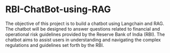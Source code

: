 # RBI-ChatBot-using-RAG
The objective of this project is to build a chatbot using Langchain and RAG. The chatbot will be designed to answer questions related to financial and operational risk guidelines provided by the Reserve Bank of India (RBI). The chatbot aims to assist users in understanding and navigating the complex regulations and guidelines set forth by the RBI.
